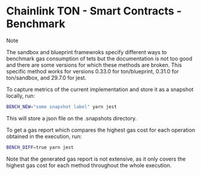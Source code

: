 # Chainlink TON - Smart Contracts - Benchmark

> [!NOTE]  
> The sandbox and blueprint framewroks specify different ways to benchmark gas consumption of tets but the documentation is not too good and there are some versions for which these methods are broken. This specific method works for versions 0.33.0 for ton/blueprint, 0.31.0 for ton/sandbox, and 29.7.0 for jest.

To capture metrics of the current implementation and store it as a snapshot locally, run:

```bash
BENCH_NEW="some snapshot label" yarn jest
```

This will store a json file on the .snapshots directory.

To get a gas report which compares the highest gas cost for each operation obtained in the execution, run:

```bash
BENCH_DIFF=true yarn jest
```

Note that the generated gas report is not extensive, as it only covers the highest gas cost for each method throughout the whole execution.




